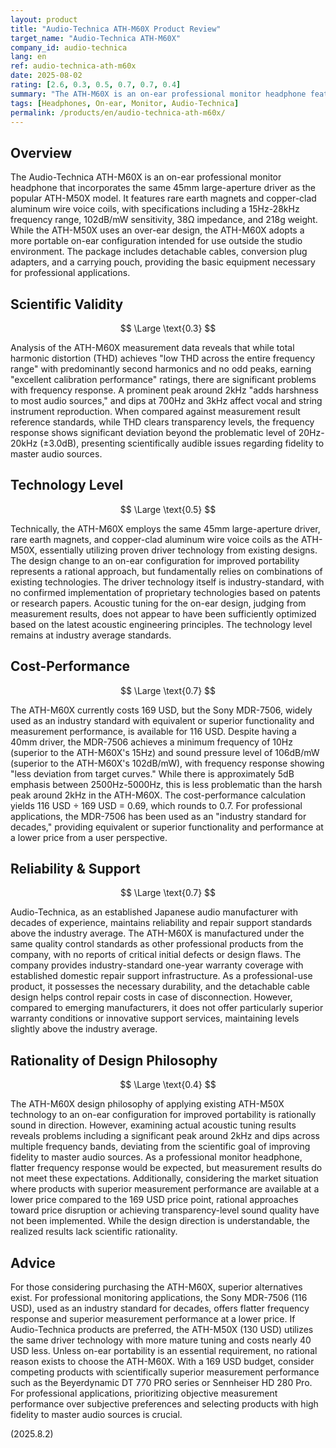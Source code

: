 ```yaml
---
layout: product
title: "Audio-Technica ATH-M60X Product Review"
target_name: "Audio-Technica ATH-M60X"
company_id: audio-technica
lang: en
ref: audio-technica-ath-m60x
date: 2025-08-02
rating: [2.6, 0.3, 0.5, 0.7, 0.7, 0.4]
summary: "The ATH-M60X is an on-ear professional monitor headphone featuring the company's 45mm driver, but exhibits significant frequency response issues with a prominent peak around 2kHz and dips at 700Hz and 3kHz. At 169 USD, competing products with equivalent or superior performance are available at a lower price, resulting in a challenging cost-performance position."
tags: [Headphones, On-ear, Monitor, Audio-Technica]
permalink: /products/en/audio-technica-ath-m60x/
---
```


## Overview

The Audio-Technica ATH-M60X is an on-ear professional monitor headphone that incorporates the same 45mm large-aperture driver as the popular ATH-M50X model. It features rare earth magnets and copper-clad aluminum wire voice coils, with specifications including a 15Hz-28kHz frequency range, 102dB/mW sensitivity, 38Ω impedance, and 218g weight. While the ATH-M50X uses an over-ear design, the ATH-M60X adopts a more portable on-ear configuration intended for use outside the studio environment. The package includes detachable cables, conversion plug adapters, and a carrying pouch, providing the basic equipment necessary for professional applications.

## Scientific Validity

$$ \Large \text{0.3} $$

Analysis of the ATH-M60X measurement data reveals that while total harmonic distortion (THD) achieves "low THD across the entire frequency range" with predominantly second harmonics and no odd peaks, earning "excellent calibration performance" ratings, there are significant problems with frequency response. A prominent peak around 2kHz "adds harshness to most audio sources," and dips at 700Hz and 3kHz affect vocal and string instrument reproduction. When compared against measurement result reference standards, while THD clears transparency levels, the frequency response shows significant deviation beyond the problematic level of 20Hz-20kHz (±3.0dB), presenting scientifically audible issues regarding fidelity to master audio sources.

## Technology Level

$$ \Large \text{0.5} $$

Technically, the ATH-M60X employs the same 45mm large-aperture driver, rare earth magnets, and copper-clad aluminum wire voice coils as the ATH-M50X, essentially utilizing proven driver technology from existing designs. The design change to an on-ear configuration for improved portability represents a rational approach, but fundamentally relies on combinations of existing technologies. The driver technology itself is industry-standard, with no confirmed implementation of proprietary technologies based on patents or research papers. Acoustic tuning for the on-ear design, judging from measurement results, does not appear to have been sufficiently optimized based on the latest acoustic engineering principles. The technology level remains at industry average standards.

## Cost-Performance

$$ \Large \text{0.7} $$

The ATH-M60X currently costs 169 USD, but the Sony MDR-7506, widely used as an industry standard with equivalent or superior functionality and measurement performance, is available for 116 USD. Despite having a 40mm driver, the MDR-7506 achieves a minimum frequency of 10Hz (superior to the ATH-M60X's 15Hz) and sound pressure level of 106dB/mW (superior to the ATH-M60X's 102dB/mW), with frequency response showing "less deviation from target curves." While there is approximately 5dB emphasis between 2500Hz-5000Hz, this is less problematic than the harsh peak around 2kHz in the ATH-M60X. The cost-performance calculation yields 116 USD ÷ 169 USD = 0.69, which rounds to 0.7. For professional applications, the MDR-7506 has been used as an "industry standard for decades," providing equivalent or superior functionality and performance at a lower price from a user perspective.

## Reliability & Support

$$ \Large \text{0.7} $$

Audio-Technica, as an established Japanese audio manufacturer with decades of experience, maintains reliability and repair support standards above the industry average. The ATH-M60X is manufactured under the same quality control standards as other professional products from the company, with no reports of critical initial defects or design flaws. The company provides industry-standard one-year warranty coverage with established domestic repair support infrastructure. As a professional-use product, it possesses the necessary durability, and the detachable cable design helps control repair costs in case of disconnection. However, compared to emerging manufacturers, it does not offer particularly superior warranty conditions or innovative support services, maintaining levels slightly above the industry average.

## Rationality of Design Philosophy

$$ \Large \text{0.4} $$

The ATH-M60X design philosophy of applying existing ATH-M50X technology to an on-ear configuration for improved portability is rationally sound in direction. However, examining actual acoustic tuning results reveals problems including a significant peak around 2kHz and dips across multiple frequency bands, deviating from the scientific goal of improving fidelity to master audio sources. As a professional monitor headphone, flatter frequency response would be expected, but measurement results do not meet these expectations. Additionally, considering the market situation where products with superior measurement performance are available at a lower price compared to the 169 USD price point, rational approaches toward price disruption or achieving transparency-level sound quality have not been implemented. While the design direction is understandable, the realized results lack scientific rationality.

## Advice

For those considering purchasing the ATH-M60X, superior alternatives exist. For professional monitoring applications, the Sony MDR-7506 (116 USD), used as an industry standard for decades, offers flatter frequency response and superior measurement performance at a lower price. If Audio-Technica products are preferred, the ATH-M50X (130 USD) utilizes the same driver technology with more mature tuning and costs nearly 40 USD less. Unless on-ear portability is an essential requirement, no rational reason exists to choose the ATH-M60X. With a 169 USD budget, consider competing products with scientifically superior measurement performance such as the Beyerdynamic DT 770 PRO series or Sennheiser HD 280 Pro. For professional applications, prioritizing objective measurement performance over subjective preferences and selecting products with high fidelity to master audio sources is crucial.

(2025.8.2)
